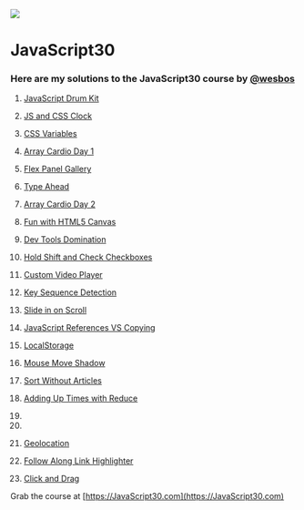 ﻿![](https://javascript30.com/images/JS3-social-share.png)

# JavaScript30

### Here are my solutions to the JavaScript30 course by [@wesbos](https://github.com/wesbos)

1. [JavaScript Drum Kit](https://corneal64.github.io/JavaScript30/01%20-%20JavaScript%20Drum%20Kit/)

2. [JS and CSS Clock](https://corneal64.github.io/JavaScript30/02%20-%20JS%20and%20CSS%20Clock/)

3. [CSS Variables](https://corneal64.github.io/JavaScript30/03%20-%20CSS%20Variables/)

4. [Array Cardio Day 1](https://corneal64.github.io/JavaScript30/04%20-%20Array%20Cardio%20Day%201/)

5. [Flex Panel Gallery](https://corneal64.github.io/JavaScript30/05%20-%20Flex%20Panel%20Gallery/)

6. [Type Ahead](https://corneal64.github.io/JavaScript30/06%20-%20Type%20Ahead/)

7. [Array Cardio Day 2](https://corneal64.github.io/JavaScript30/07%20-%20Array%20Cardio%20Day%202/)

8. [Fun with HTML5 Canvas](https://corneal64.github.io/JavaScript30/08%20-%20Fun%20with%20HTML5%20Canvas/)

9. [Dev Tools Domination](https://corneal64.github.io/JavaScript30/09%20-%20Dev%20Tools%20Domination/)

10. [Hold Shift and Check Checkboxes](https://corneal64.github.io/JavaScript30/10%20-%20Hold%20Shift%20and%20Check%20Checkboxes/)

11. [Custom Video Player](https://corneal64.github.io/JavaScript30/11%20-%20Custom%20Video%20Player/)

12. [Key Sequence Detection](https://corneal64.github.io/JavaScript30/12%20-%20Key%20Sequence%20Detection/)

13. [Slide in on Scroll](https://corneal64.github.io/JavaScript30/13%20-%20Slide%20in%20on%20Scroll/)

14. [JavaScript References VS Copying](https://corneal64.github.io/JavaScript30/14%20-%20JavaScript%20References%20VS%20Copying/)

15. [LocalStorage](https://corneal64.github.io/JavaScript30/15%20-%20LocalStorage/)

16. [Mouse Move Shadow](https://corneal64.github.io/JavaScript30/16%20-%20Mouse%20Move%20Shadow/)

17. [Sort Without Articles](https://corneal64.github.io/JavaScript30/17%20-%20Sort%20Without%20Articles/)

18. [Adding Up Times with Reduce](https://corneal64.github.io/JavaScript30/18%20-%20Adding%20Up%20Times%20with%20Reduce/)

19. 

20.

21. [Geolocation](https://corneal64.github.io/JavaScript30/21%20-%20Geolocation/)

22. [Follow Along Link Highlighter](https://corneal64.github.io/JavaScript30/22%20-%20Follow%20Along%20Link%20Highlighter/)

27. [Click and Drag](https://corneal64.github.io/JavaScript30/27%20-%20Click%20and%20Drag/)





Grab the course at [https://JavaScript30.com](https://JavaScript30.com)
